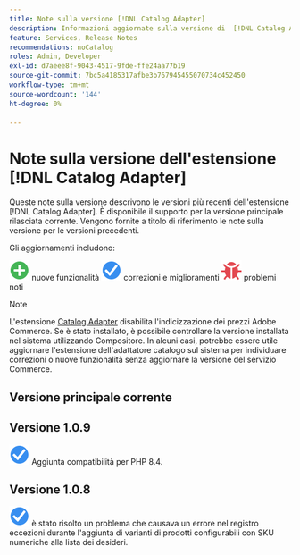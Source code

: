```yaml
---
title: Note sulla versione [!DNL Catalog Adapter]
description: Informazioni aggiornate sulla versione di  [!DNL Catalog Adapter]  per Adobe Commerce.
feature: Services, Release Notes
recommendations: noCatalog
roles: Admin, Developer
exl-id: d7aeee8f-9043-4517-9fde-ffe24aa77b19
source-git-commit: 7bc5a4185317afbe3b767945455070734c452450
workflow-type: tm+mt
source-wordcount: '144'
ht-degree: 0%

---
```


# Note sulla versione dell&#39;estensione [!DNL Catalog Adapter]

Queste note sulla versione descrivono le versioni più recenti dell&#39;estensione [!DNL Catalog Adapter]. È disponibile il supporto per la versione principale rilasciata corrente. Vengono fornite a titolo di riferimento le note sulla versione per le versioni precedenti.

Gli aggiornamenti includono:

![Nuove](../assets/new.svg) nuove funzionalità
![Correzioni](../assets/fix.svg) correzioni e miglioramenti
![Bug](../assets/bug.svg) problemi noti


>[!NOTE]
>
>L&#39;estensione [Catalog Adapter](catalog-adapter.md) disabilita l&#39;indicizzazione dei prezzi Adobe Commerce. Se è stato installato, è possibile controllare la versione installata nel sistema utilizzando Compositore. In alcuni casi, potrebbe essere utile aggiornare l&#39;estensione dell&#39;adattatore catalogo sul sistema per individuare correzioni o nuove funzionalità senza aggiornare la versione del servizio Commerce.

## Versione principale corrente

## Versione 1.0.9

![Correzione](../assets/fix.svg) Aggiunta compatibilità per PHP 8.4. <!--MDEE-941-->

## Versione 1.0.8

![Correzione](../assets/fix.svg) è stato risolto un problema che causava un errore nel registro eccezioni durante l&#39;aggiunta di varianti di prodotti configurabili con SKU numeriche alla lista dei desideri. <!--MDEE-876-->
